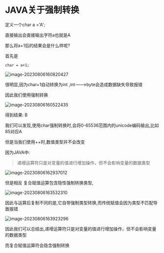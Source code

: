 # JAVA关于强制转换

定义一个char a ='A';

直接输出会直接输出字符a也就是A

那么将a+1后的结果会是什么样呢?

首先是

```
char = a+1;
```

![image-20230806160820427](https://cdn.jsdelivr.net/gh/vegetabledog5058/photo/md/202308061608475.png)

很明显,因为char+1自动转换为int ,int--->byte会造成数据缺失导致报错

因此我们使用强制转换

![image-20230806160522435](https://cdn.jsdelivr.net/gh/vegetabledog5058/photo/md/202308061605613.png)

得到结果:      B

我们可以发现,使用char强制转换时,会将0-65536范围内的unicode编码输出,比如85对应A

但是当我们使用++时,数值类型并不会改变

因为JAVA中:

> 递增运算符只是对变量的值进行增加操作，但不会影响变量的数据类型

![image-20230806162937012](https://cdn.jsdelivr.net/gh/vegetabledog5058/photo/md/202308061629368.png)

 

但是相反 复合赋值运算包含隐性强制转换类型,

![image-20230806163532310](https://cdn.jsdelivr.net/gh/vegetabledog5058/photo/md/202308061635528.png)

因此与运算后复制不同的是,它自带强制类型转换,而传统赋值会因为类型不匹配导致报错

![image-20230806163923296](https://cdn.jsdelivr.net/gh/vegetabledog5058/photo/md/202308061639397.png)



因此我们可以总结出,递增运算符只是对变量的值进行增加操作，但不会影响变量的数据类型

而复合赋值运算符会隐含强制转换